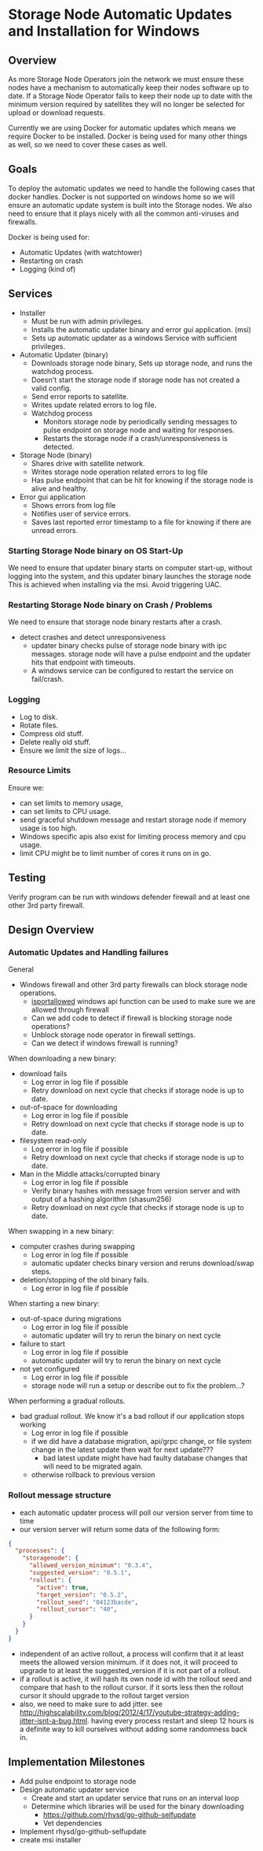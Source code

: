 # Storage Node Automatic Updates and Installation for Windows

## Overview

As more Storage Node Operators join the network we must ensure these nodes have a mechanism to automatically keep their nodes software up to date.
If a Storage Node Operator fails to keep their node up to date with the minimum version required by satellites they will no longer be selected for upload or download requests.

Currently we are using Docker for automatic updates which means we require Docker to be installed.
Docker is being used for many other things as well, so we need to cover these cases as well.

## Goals

To deploy the automatic updates we need to handle the following cases that docker handles. Docker is not supported on windows home so we will ensure an automatic update system is built into the Storage nodes. 
We also need to ensure that it plays nicely with all the common anti-viruses and firewalls.

Docker is being used for:

* Automatic Updates (with watchtower)
* Restarting on crash
* Logging (kind of)

## Services

* Installer
    * Must be run with admin privileges.
    * Installs the automatic updater binary and error gui application. (msi)
    * Sets up automatic updater as a windows Service with sufficient privileges.
* Automatic Updater (binary)
    * Downloads storage node binary, Sets up storage node, and runs the watchdog process.
    * Doesn't start the storage node if storage node has not created a valid config.
    * Send error reports to satellite.
    * Writes update related errors to log file.
    * Watchdog process
        * Monitors storage node by periodically sending messages to pulse endpoint on storage node and waiting for responses.
        * Restarts the storage node if a crash/unresponsiveness is detected.
* Storage Node (binary)
    * Shares drive with satellite network.
    * Writes storage node operation related errors to log file
    * Has pulse endpoint that can be hit for knowing if the storage node is alive and healthy. 
* Error gui application
    * Shows errors from log file
    * Notifies user of service errors.
    * Saves last reported error timestamp to a file for knowing if there are unread errors.

### Starting Storage Node binary on OS Start-Up

We need to ensure that updater binary starts on computer start-up,
without logging into the system, and this updater binary launches the storage node This is achieved when installing via the msi.
Avoid triggering UAC.

### Restarting Storage Node binary on Crash / Problems

We need to ensure that storage node binary restarts after a crash.

* detect crashes and detect unresponsiveness
    * updater binary checks pulse of storage node binary with ipc messages. storage node will have a pulse endpoint and the updater hits that endpoint with timeouts.
    * A windows service can be configured to restart the service on fail/crash.
   
### Logging

* Log to disk.
* Rotate files.
* Compress old stuff.
* Delete really old stuff.
* Ensure we limit the size of logs...

### Resource Limits

Ensure we:
* can set limits to memory usage,
* can set limits to CPU usage.
* send graceful shutdown message and restart storage node if memory usage is too high.
* Windows specific apis also exist for limiting process memory and cpu usage.
* limit CPU might be to limit number of cores it runs on in go.

## Testing

Verify program can be run with windows defender firewall and at least one other 3rd party firewall.

## Design Overview

### Automatic Updates and Handling failures

General
* Windows firewall and other 3rd party firewalls can block storage node operations.
    * [isportallowed](https://docs.microsoft.com/en-us/windows/win32/api/netfw/nf-netfw-inetfwmgr-isportallowed) windows api function can be used to make sure we are allowed through firewall
    * Can we add code to detect if firewall is blocking storage node operations?
    * Unblock storage node operator in firewall settings.
    * Can we detect if windows firewall is running?

When downloading a new binary:
* download fails
    * Log error in log file if possible
    * Retry download on next cycle that checks if storage node is up to date.
* out-of-space for downloading
    * Log error in log file if possible
    * Retry download on next cycle that checks if storage node is up to date.
* filesystem read-only
    * Log error in log file if possible
    * Retry download on next cycle that checks if storage node is up to date.
* Man in the Middle attacks/corrupted binary
    * Log error in log file if possible
    * Verify binary hashes with message from version server and with output of a hashing algorithm (shasum256)
    * Retry download on next cycle that checks if storage node is up to date.

When swapping in a new binary:
* computer crashes during swapping
    * Log error in log file if possible
    * automatic updater checks binary version and reruns download/swap steps.
* deletion/stopping of the old binary fails.
    * Log error in log file if possible
    
When starting a new binary:
* out-of-space during migrations
    * Log error in log file if possible
    * automatic updater will try to rerun the binary on next cycle
* failure to start
    * Log error in log file if possible
    * automatic updater will try to rerun the binary on next cycle
* not yet configured
    * Log error in log file if possible
    * storage node will run a setup or describe out to fix the problem...?

When performing a gradual rollouts.
* bad gradual rollout. We know it's a bad rollout if our application stops working
    * Log error in log file if possible
    * if we did have a database migration, api/grpc change, or file system change in the latest update then wait for next update???
        * bad latest update might have had faulty database changes that will need to be migrated again.
    * otherwise rollback to previous version

### Rollout message structure

* each automatic updater process will poll our version server from time to time
* our version server will return some data of the following form:
```json
{
  "processes": {
    "storagenode": {
      "allowed_version_minimum": "0.3.4",
      "suggested_version": "0.5.1",
      "rollout": {
        "active": true,
        "target_version": "0.5.2",
        "rollout_seed": "04123bacde",
        "rollout_cursor": "40",
      }
    }
  }
}
```

* independent of an active rollout, a process will confirm that it at least meets the allowed version minimum. if it does not, it will proceed to upgrade to at least the suggested_version if it is not part of a rollout.
* if a rollout is active, it will hash its own node id with the rollout seed and compare that hash to the rollout cursor. if it sorts less then the rollout cursor it should upgrade to the rollout target version
* also, we need to make sure to add jitter. see http://highscalability.com/blog/2012/4/17/youtube-strategy-adding-jitter-isnt-a-bug.html. having every process restart and sleep 12 hours is a definite way to kill ourselves without adding some randomness back in.

## Implementation Milestones

* Add pulse endpoint to storage node
* Design automatic updater service
    * Create and start an updater service that runs on an interval loop
    * Determine which libraries will be used for the binary downloading
      * https://github.com/rhysd/go-github-selfupdate
      * Vet dependencies
* Implement rhysd/go-github-selfupdate 
* create msi installer